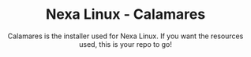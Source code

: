 <div align="center">
  <h1>Nexa Linux - Calamares</h1>
  <p>Calamares is the installer used for Nexa Linux. If you want the resources used, this is your repo to go!</p>
</div>

